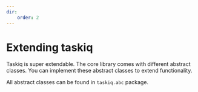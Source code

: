 ```yaml
---
dir:
    order: 2
---
```


# Extending taskiq


Taskiq is super extendable. The core library comes with different abstract classes.
You can implement these abstract classes to extend functionality.

All abstract classes can be found in `taskiq.abc` package.
